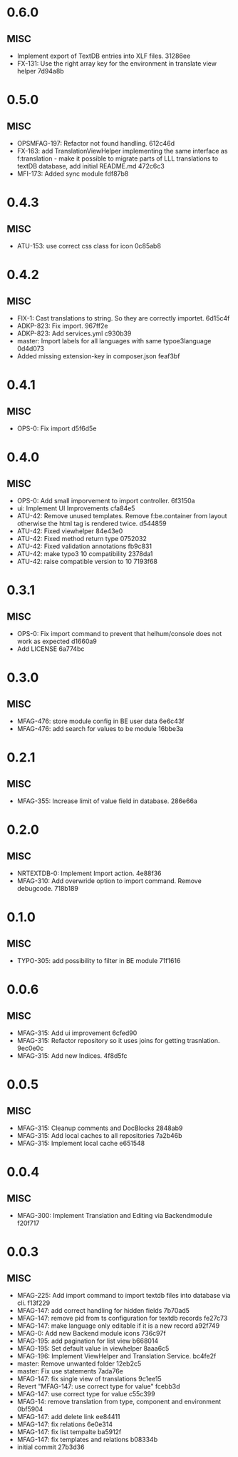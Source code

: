 # 0.6.0

## MISC

- Implement export of TextDB entries into XLF files. 31286ee
- FX-131: Use the right array key for the environment in translate view helper 7d94a8b

# 0.5.0

## MISC

- OPSMFAG-197: Refactor not found handling. 612c46d
- FX-163: add TranslationViewHelper implementing the same interface as f:translation - make it possible to migrate parts of LLL translations to textDB database, add initial README.md 472c6c3
- MFI-173: Added sync module fdf87b8

# 0.4.3

## MISC

- ATU-153: use correct css class for icon 0c85ab8

# 0.4.2

## MISC

- FIX-1: Cast translations to string. So they are correctly importet. 6d15c4f
- ADKP-823: Fix import. 967ff2e
- ADKP-823: Add services.yml c930b39
- master: Import labels for all languages with same typoe3language 0d4d073
- Added missing extension-key in composer.json feaf3bf

# 0.4.1

## MISC

- OPS-0: Fix import d5f6d5e

# 0.4.0

## MISC

- OPS-0: Add small imporvement to import controller. 6f3150a
- ui: Implement UI Improvements cfa84e5
- ATU-42: Remove unused templates. Remove f:be.container from layout otherwise the html tag is rendered twice. d544859
- ATU-42: Fixed viewhelper 84e43e0
- ATU-42: Fixed method return type 0752032
- ATU-42: Fixed validation annotations fb9c831
- ATU-42: make typo3 10 compatibility 2378da1
- ATU-42: raise compatible version to 10 7193f68

# 0.3.1

## MISC

- OPS-0: Fix import command to prevent that helhum/console does not work as expected d1660a9
- Add LICENSE 6a774bc

# 0.3.0

## MISC

- MFAG-476: store module config in BE user data 6e6c43f
- MFAG-476: add search for values to be module 16bbe3a

# 0.2.1

## MISC

- MFAG-355: Increase limit of value field in database. 286e66a

# 0.2.0

## MISC

- NRTEXTDB-0: Implement Import action. 4e88f36
- MFAG-310: Add overwride option to import command. Remove debugcode. 718b189

# 0.1.0

## MISC

- TYPO-305: add possibility to filter in BE module 71f1616

# 0.0.6

## MISC

- MFAG-315: Add ui improvement 6cfed90
- MFAG-315: Refactor repository so it uses joins for getting trasnlation. 9ec0e0c
- MFAG-315: Add new Indices. 4f8d5fc

# 0.0.5

## MISC

- MFAG-315: Cleanup comments and DocBlocks 2848ab9
- MFAG-315: Add local caches to all repositories 7a2b46b
- MFAG-315: Implement local cache e651548

# 0.0.4

## MISC

- MFAG-300: Implement Translation and Editing via Backendmodule f20f717

# 0.0.3

## MISC

- MFAG-225: Add import command to import textdb files into database via cli. f13f229
- MFAG-147: add correct handling for hidden fields 7b70ad5
- MFAG-147: remove pid from ts configuration for textdb records fe27c73
- MFAG-147: make language only editable if it is a new record a92f749
- MFAG-0: Add new Backend module icons 736c97f
- MFAG-195: add pagination for list view b668014
- MFAG-195: Set default value in viewhelper 8aaa6c5
- MFAG-196: Implement ViewHelper and Translation Service. bc4fe2f
- master: Remove unwanted folder 12eb2c5
- master: Fix use statements 7ada76e
- MFAG-147: fix single view of translations 9c1ee15
- Revert "MFAG-147: use correct type for value" fcebb3d
- MFAG-147: use correct type for value c55c399
- MFAG-14: remove translation from type, component and environment 0bf5904
- MFAG-147: add delete link ee84411
- MFAG-147: fix relations 6e0e314
- MFAG-147: fix list tempalte ba5912f
- MFAG-147: fix templates and relations b08334b
- initial commit 27b3d36

